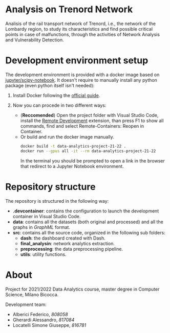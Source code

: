 # Analysis on Trenord Network

Analisis of the rail transport network of Trenord, i.e., the network of the Lombardy region, to study its characteristics and find possible critical points in case of malfunctions, 
through the activities of Network Analysis and Vulnerability Detection.

# Development environment setup

The development environment is provided with a docker image based on [jupyter/scipy-notebook](https://jupyter-docker-stacks.readthedocs.io/en/latest/using/selecting.html#jupyter-scipy-notebook).
It doesn't require to manually install any python package (even python itself isn't needed):

1. Install Docker following the [official guide](https://docs.docker.com/get-docker/).

2. Now you can procede in two different ways:
    * (**Reccomended**) Open the project folder with Visual Studio Code, install the [Remote Development](https://marketplace.visualstudio.com/items?itemName=ms-vscode-remote.vscode-remote-extensionpack) extension, than press F1 to show all commands, find and select Remote-Containers: Reopen in Container.
    * Or build and run the docker image manually.
      ```bash
      docker build -t data-analytics-project-21-22 .
      docker run --gpus all -it --rm data-analytics-project-21-22
      ```
      In the terminal you should be prompted to open a link in the browser that redirect to a Jupyter Notebook environment.

# Repository structure

The repository is structured in the following way:
- **.devcontainer**: contains the configuration to launch the development container in Visual Studio Code.
- **data**: contains all the datasets (both original and processed) and all the graphs in *GraphML* format.
- **src**: contains all the source code, organized in the following sub folders:
    - **dash**: the dashboard created with Dash.
    - **final_analysin**: network analytics extraction.
    - **preprocessing**: the data preprocessing pipeline.
    - **utils**: utility functions.

# About

Project for 2021/2022 Data Analytics course, master degree in Computer Science, Milano Bicocca.

Development team:
- Alberici Federico, *808058*
- Gherardi Alessandro, *817084*
- Locatelli Simone Giuseppe, *816781*
